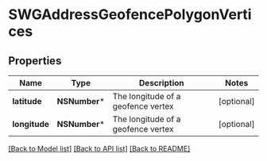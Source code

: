 # SWGAddressGeofencePolygonVertices

## Properties
Name | Type | Description | Notes
------------ | ------------- | ------------- | -------------
**latitude** | **NSNumber*** | The longitude of a geofence vertex | [optional] 
**longitude** | **NSNumber*** | The longitude of a geofence vertex | [optional] 

[[Back to Model list]](../README.md#documentation-for-models) [[Back to API list]](../README.md#documentation-for-api-endpoints) [[Back to README]](../README.md)


